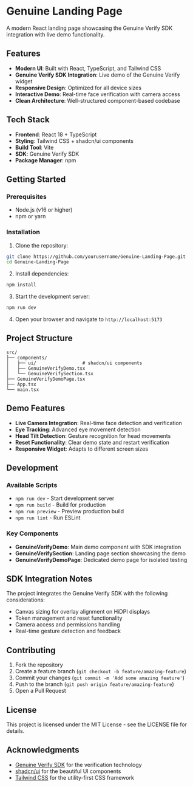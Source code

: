 # Genuine Landing Page

A modern React landing page showcasing the Genuine Verify SDK integration with live demo functionality.

## Features

- **Modern UI**: Built with React, TypeScript, and Tailwind CSS
- **Genuine Verify SDK Integration**: Live demo of the Genuine Verify widget
- **Responsive Design**: Optimized for all device sizes
- **Interactive Demo**: Real-time face verification with camera access
- **Clean Architecture**: Well-structured component-based codebase

## Tech Stack

- **Frontend**: React 18 + TypeScript
- **Styling**: Tailwind CSS + shadcn/ui components
- **Build Tool**: Vite
- **SDK**: Genuine Verify SDK
- **Package Manager**: npm

## Getting Started

### Prerequisites

- Node.js (v16 or higher)
- npm or yarn

### Installation

1. Clone the repository:
```bash
git clone https://github.com/yourusername/Genuine-Landing-Page.git
cd Genuine-Landing-Page
```

2. Install dependencies:
```bash
npm install
```

3. Start the development server:
```bash
npm run dev
```

4. Open your browser and navigate to `http://localhost:5173`

## Project Structure

```
src/
├── components/
│   ├── ui/                 # shadcn/ui components
│   ├── GenuineVerifyDemo.tsx
│   └── GenuineVerifySection.tsx
├── GenuineVerifyDemoPage.tsx
├── App.tsx
└── main.tsx
```

## Demo Features

- **Live Camera Integration**: Real-time face detection and verification
- **Eye Tracking**: Advanced eye movement detection
- **Head Tilt Detection**: Gesture recognition for head movements
- **Reset Functionality**: Clear demo state and restart verification
- **Responsive Widget**: Adapts to different screen sizes

## Development

### Available Scripts

- `npm run dev` - Start development server
- `npm run build` - Build for production
- `npm run preview` - Preview production build
- `npm run lint` - Run ESLint

### Key Components

- **GenuineVerifyDemo**: Main demo component with SDK integration
- **GenuineVerifySection**: Landing page section showcasing the demo
- **GenuineVerifyDemoPage**: Dedicated demo page for isolated testing

## SDK Integration Notes

The project integrates the Genuine Verify SDK with the following considerations:

- Canvas sizing for overlay alignment on HiDPI displays
- Token management and reset functionality
- Camera access and permissions handling
- Real-time gesture detection and feedback

## Contributing

1. Fork the repository
2. Create a feature branch (`git checkout -b feature/amazing-feature`)
3. Commit your changes (`git commit -m 'Add some amazing feature'`)
4. Push to the branch (`git push origin feature/amazing-feature`)
5. Open a Pull Request

## License

This project is licensed under the MIT License - see the LICENSE file for details.

## Acknowledgments

- [Genuine Verify SDK](https://github.com/genuine-ai/genuine-verify-js) for the verification technology
- [shadcn/ui](https://ui.shadcn.com/) for the beautiful UI components
- [Tailwind CSS](https://tailwindcss.com/) for the utility-first CSS framework 